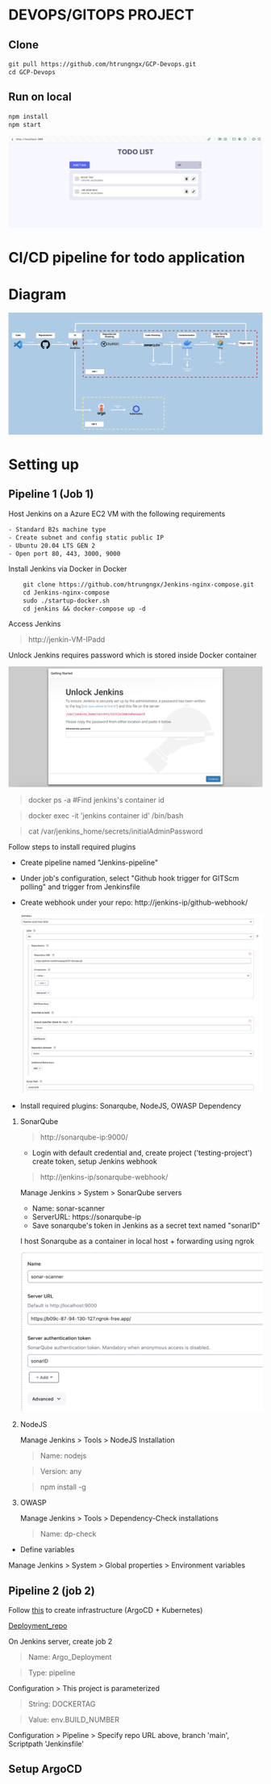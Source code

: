 # DEVOPS/GITOPS PROJECT

## Clone 
```
git pull https://github.com/htrungngx/GCP-Devops.git
cd GCP-Devops
```
## Run on local

```
npm install
npm start
```
![example](/images/Demo1.png)

# CI/CD pipeline for todo application
# Diagram 
![example](/images/Diagram.png)

# Setting up 
## Pipeline 1 (Job 1)
Host Jenkins on a Azure EC2 VM with the following requirements 

    - Standard B2s machine type
    - Create subnet and config static public IP 
    - Ubuntu 20.04 LTS GEN 2
    - Open port 80, 443, 3000, 9000


Install Jenkins via Docker in Docker 
```
    git clone https://github.com/htrungngx/Jenkins-nginx-compose.git 
    cd Jenkins-nginx-compose 
    sudo ./startup-docker.sh 
    cd jenkins && docker-compose up -d
```

Access Jenkins
>http://jenkin-VM-IPadd

Unlock Jenkins requires password which is stored inside Docker container

![example](images/Jenkins_config.png)
>docker ps -a #Find jenkins's container id

>docker exec -it 'jenkins container id' /bin/bash 

>cat /var/jenkins_home/secrets/initialAdminPassword

Follow steps to install required plugins

- Create pipeline named "Jenkins-pipeline"
- Under job's configuration, select "Github hook trigger for GITScm polling" and trigger from Jenkinsfile
- Create webhook under your repo: http://jenkins-ip/github-webhook/

    ![example](images/Jenkin_config2.png)

- Install required plugins: Sonarqube, NodeJS, OWASP Dependency

1. SonarQube

    >http://sonarqube-ip:9000/ 
    - Login with default credential and, create project ('testing-project') create token, setup Jenkins webhook

    >http://jenkins-ip/sonarqube-webhook/


    Manage Jenkins > System > SonarQube servers
    - Name: sonar-scanner
    - ServerURL: https://sonarqube-ip
    - Save sonarqube's token in Jenkins as a secret text named "sonarID"

    I host Sonarqube as a container in local host + forwarding using ngrok 

    ![example](images/Sonar_config1.png)
    
2. NodeJS 

    Manage Jenkins > Tools > NodeJS Installation 

    >Name: nodejs

    >Version: any

    >npm install -g

3. OWASP 

    Manage Jenkins > Tools > Dependency-Check installations

    >Name: dp-check

- Define variables 

 Manage Jenkins > System > Global properties > Environment variables

## Pipeline 2 (job 2)

Follow [this](https://github.com/htrungngx/gitops-project) to create infrastructure (ArgoCD + Kubernetes)

[Deployment_repo](https://github.com/htrungngx/ArgoCD_Deployments)

On Jenkins server, create job 2

>Name: Argo_Deployment

>Type: pipeline

Configuration > This project is parameterized 

>String: DOCKERTAG

>Value: env.BUILD_NUMBER

Configuration > Pipeline > Specify repo URL above, branch 'main', Scriptpath 'Jenkinsfile'

## Setup ArgoCD 

